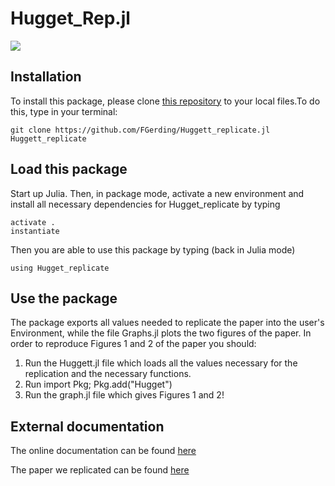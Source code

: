 # Hugget_Rep.jl

[![](https://img.shields.io/badge/docs-dev-blue.svg)](https://FGerding.github.io/Huggett_replicate.jl/dev/)

## Installation

To install this package, please clone [this repository](https://github.com/FGerding/Huggett_replicate.jl) to your local files.To do this, type in your terminal:

    git clone https://github.com/FGerding/Huggett_replicate.jl Huggett_replicate

## Load this package

Start up Julia. Then, in package mode, activate a new environment and install all necessary dependencies for Hugget_replicate by typing

    activate .
    instantiate 

Then you are able to use this package by typing (back in Julia mode)
    
    using Hugget_replicate


## Use the package

The package exports all values needed to replicate the paper into the user's Environment, while the file Graphs.jl plots the two figures of the paper.
In order to reproduce Figures 1 and 2 of the paper you should:

1) Run the Huggett.jl file which loads all the values necessary for the replication and the necessary functions.
2) Run import Pkg; Pkg.add("Hugget")
3) Run the graph.jl file which gives Figures 1 and 2!


## External documentation

The online documentation can be found [here](https://FGerding.github.io/Huggett_replicate.jl/dev/)

The paper we replicated can be found [here](https://www.sciencedirect.com/science/article/abs/pii/S002205311100055X)
